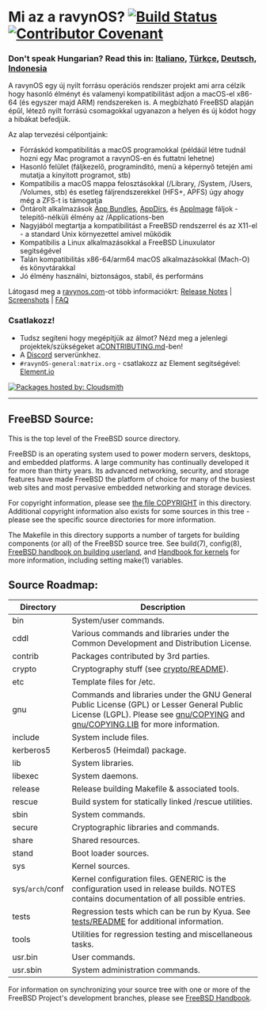 # Mi az a ravynOS? [![Build Status](https://api.cirrus-ci.com/github/ravynsoft/ravynos.svg?branch=main)](https://cirrus-ci.com/github/ravynsoft/ravynos) [![Contributor Covenant](https://img.shields.io/badge/Contributor%20Covenant-2.1-4baaaa.svg)](CODE_OF_CONDUCT.md)
### Don't speak Hungarian? Read this in: [Italiano](README.IT.md), [Türkçe](README.TR.md), [Deutsch](README.DE.md), [Indonesia](README.ID.md)

A ravynOS egy új nyilt forrásu operációs rendszer projekt ami arra célzik hogy hasonló élményt és valamenyi kompatibilitást adjon a macOS-el x86-64 (és egyszer majd ARM) rendszereken is. A megbízható FreeBSD alapján épűl, létező nyilt forrású csomagokkal ugyanazon a helyen és új kódot hogy a hibákat befedjük.

Az alap tervezési célpontjaink:
- Fórráskód kompatibilitás a macOS programokkal (példáúl létre tudnál hozni egy Mac programot a ravynOS-en és futtatni lehetne)
- Hasonló felület (fáljkezelő, programinditó, menü a képernyő tetején ami mutatja a kinyitott programot, stb)
- Kompatibilis a macOS mappa felosztásokkal (/Library, /System, /Users, /Volumes, stb) és esetleg fáljrendszerekkel (HFS+, APFS) úgy ahogy még a ZFS-t is támogatja
- Öntárolt alkalmazások [App Bundles](https://developer.apple.com/documentation/foundation/bundle), [AppDirs](https://github.com/AppImage/AppImageKit/wiki/AppDir), és [AppImage](https://github.com/AppImage) fáljok - telepitő-nélküli élmény az /Applications-ben
- Nagyjából megtartja a kompatibilitást a FreeBSD rendszerrel és az X11-el - a standard Unix környezettel amivel működik
- Kompatibilis a Linux alkalmazásokkal a FreeBSD Linuxulator segitségével
- Talán kompatibilitás x86-64/arm64 macOS alkalmazásokkal (Mach-O) és könyvtárakkal 
- Jó élmény használni, biztonságos, stabil, és performáns

Látogasd meg a [ravynos.com](https://ravynos.com/)-ot több informaciókrt: [Release Notes](https://ravynos.com/releases.html) | [Screenshots](https://ravynos.com/screenshots.html) | [FAQ](https://ravynos.com/faq.html)

### Csatlakozz!

* Tudsz segíteni hogy megépitjük az álmot? Nézd meg a jelenlegi projektek/szükségeket a[CONTRIBUTING.md](CONTRIBUTING.md)-ben!
* A [Discord](https://discord.com/invite/8caJbAGNwY) serverünkhez.
* `#ravynOS-general:matrix.org` - csatlakozz az Element segitségével: [Element.io](https://app.element.io/#/room/%23ravynOS-general:matrix.org)

[![Packages hosted by: Cloudsmith](https://img.shields.io/badge/OSS%20hosting%20by-cloudsmith-blue?logo=cloudsmith&style=flat-square)](https://cloudsmith.com)

---

FreeBSD Source:
---------------
This is the top level of the FreeBSD source directory.

FreeBSD is an operating system used to power modern servers, desktops, and embedded platforms.
A large community has continually developed it for more than thirty years.
Its advanced networking, security, and storage features have made FreeBSD the platform of choice for many of the busiest web sites and most pervasive embedded networking and storage devices.

For copyright information, please see [the file COPYRIGHT](COPYRIGHT) in this directory.
Additional copyright information also exists for some sources in this tree - please see the specific source directories for more information.

The Makefile in this directory supports a number of targets for building components (or all) of the FreeBSD source tree.
See build(7), config(8), [FreeBSD handbook on building userland](https://docs.freebsd.org/en/books/handbook/cutting-edge/#makeworld), and [Handbook for kernels](https://docs.freebsd.org/en/books/handbook/kernelconfig/) for more information, including setting make(1) variables.

Source Roadmap:
---------------
| Directory | Description |
| --------- | ----------- |
| bin | System/user commands. |
| cddl | Various commands and libraries under the Common Development and Distribution License. |
| contrib | Packages contributed by 3rd parties. |
| crypto | Cryptography stuff (see [crypto/README](crypto/README)). |
| etc | Template files for /etc. |
| gnu | Commands and libraries under the GNU General Public License (GPL) or Lesser General Public License (LGPL). Please see [gnu/COPYING](gnu/COPYING) and [gnu/COPYING.LIB](gnu/COPYING.LIB) for more information. |
| include | System include files. |
| kerberos5 | Kerberos5 (Heimdal) package. |
| lib | System libraries. |
| libexec | System daemons. |
| release | Release building Makefile & associated tools. |
| rescue | Build system for statically linked /rescue utilities. |
| sbin | System commands. |
| secure | Cryptographic libraries and commands. |
| share | Shared resources. |
| stand | Boot loader sources. |
| sys | Kernel sources. |
| sys/`arch`/conf | Kernel configuration files. GENERIC is the configuration used in release builds. NOTES contains documentation of all possible entries. |
| tests | Regression tests which can be run by Kyua.  See [tests/README](tests/README) for additional information. |
| tools | Utilities for regression testing and miscellaneous tasks. |
| usr.bin | User commands. |
| usr.sbin | System administration commands. |

For information on synchronizing your source tree with one or more of the FreeBSD Project's development branches, please see [FreeBSD Handbook](https://docs.freebsd.org/en/books/handbook/cutting-edge/#current-stable).
